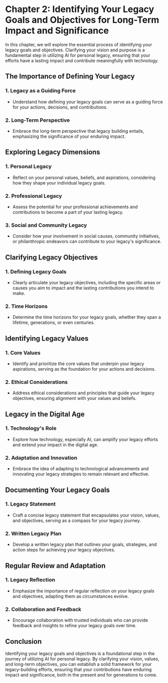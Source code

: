 Chapter 2: Identifying Your Legacy Goals and Objectives for Long-Term Impact and Significance
=============================================================================================

In this chapter, we will explore the essential process of identifying your legacy goals and objectives. Clarifying your vision and purpose is a fundamental step in utilizing AI for personal legacy, ensuring that your efforts have a lasting impact and contribute meaningfully with technology.

The Importance of Defining Your Legacy
--------------------------------------

### **1. Legacy as a Guiding Force**

* Understand how defining your legacy goals can serve as a guiding force for your actions, decisions, and contributions.

### **2. Long-Term Perspective**

* Embrace the long-term perspective that legacy building entails, emphasizing the significance of your enduring impact.

Exploring Legacy Dimensions
---------------------------

### **1. Personal Legacy**

* Reflect on your personal values, beliefs, and aspirations, considering how they shape your individual legacy goals.

### **2. Professional Legacy**

* Assess the potential for your professional achievements and contributions to become a part of your lasting legacy.

### **3. Social and Community Legacy**

* Consider how your involvement in social causes, community initiatives, or philanthropic endeavors can contribute to your legacy's significance.

Clarifying Legacy Objectives
----------------------------

### **1. Defining Legacy Goals**

* Clearly articulate your legacy objectives, including the specific areas or causes you aim to impact and the lasting contributions you intend to make.

### **2. Time Horizons**

* Determine the time horizons for your legacy goals, whether they span a lifetime, generations, or even centuries.

Identifying Legacy Values
-------------------------

### **1. Core Values**

* Identify and prioritize the core values that underpin your legacy aspirations, serving as the foundation for your actions and decisions.

### **2. Ethical Considerations**

* Address ethical considerations and principles that guide your legacy objectives, ensuring alignment with your values and beliefs.

Legacy in the Digital Age
-------------------------

### **1. Technology's Role**

* Explore how technology, especially AI, can amplify your legacy efforts and extend your impact in the digital age.

### **2. Adaptation and Innovation**

* Embrace the idea of adapting to technological advancements and innovating your legacy strategies to remain relevant and effective.

Documenting Your Legacy Goals
-----------------------------

### **1. Legacy Statement**

* Craft a concise legacy statement that encapsulates your vision, values, and objectives, serving as a compass for your legacy journey.

### **2. Written Legacy Plan**

* Develop a written legacy plan that outlines your goals, strategies, and action steps for achieving your legacy objectives.

Regular Review and Adaptation
-----------------------------

### **1. Legacy Reflection**

* Emphasize the importance of regular reflection on your legacy goals and objectives, adapting them as circumstances evolve.

### **2. Collaboration and Feedback**

* Encourage collaboration with trusted individuals who can provide feedback and insights to refine your legacy goals over time.

Conclusion
----------

Identifying your legacy goals and objectives is a foundational step in the journey of utilizing AI for personal legacy. By clarifying your vision, values, and long-term objectives, you can establish a solid framework for your legacy-building efforts, ensuring that your contributions have enduring impact and significance, both in the present and for generations to come.
